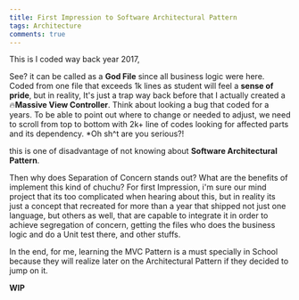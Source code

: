 ```yaml
---
title: First Impression to Software Architectural Pattern
tags: Architecture
comments: true
---
```



This is I coded way back year 2017,

See? it can be called as a **God File** since all business logic were here. Coded from one file that exceeds 1k lines as student will feel a **sense of pride**, but in reality, It's just a trap way back before that I actually created a 🔥**Massive View Controller**. Think about looking a bug that coded for a years. To be able to point out where to change or needed to adjust, we need to scroll from top to bottom with 2k+ line of codes looking for affected parts and its dependency. *Oh sh^t are you serious?!

this is one of disadvantage of not knowing about **Software Architectural Pattern**.

Then why does Separation of Concern stands out? What are the benefits of implement this kind of chuchu? For first Impression, i'm sure
our mind project that its too complicated when hearing about this, but in reality its just a concept that recreated for more than a year that shipped not just one language, but others as well, that are capable to integrate it in order to achieve segregation of concern, getting the files who does the business logic and do a Unit test there, and other stuffs.




In the end, for me, learning the MVC Pattern is a must specially in School because they will realize later on the Architectural Pattern if they decided to jump on it.


**WIP**
